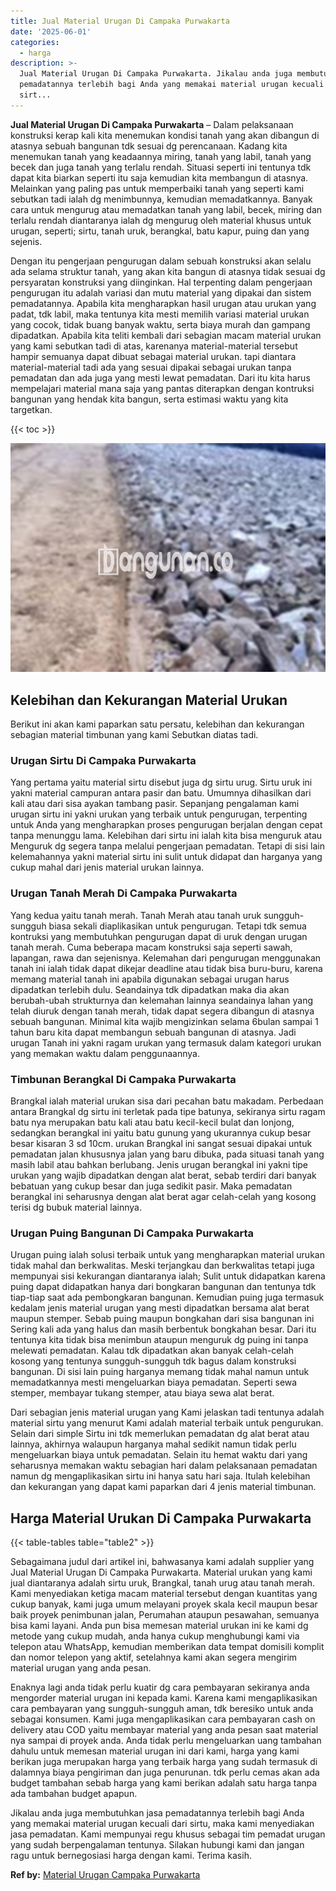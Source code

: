 ```yaml
---
title: Jual Material Urugan Di Campaka Purwakarta
date: '2025-06-01'
categories:
  - harga
description: >-
  Jual Material Urugan Di Campaka Purwakarta. Jikalau anda juga membutuhkan jasa
  pemadatannya terlebih bagi Anda yang memakai material urugan kecuali dari
  sirt...
---
```


**Jual Material Urugan Di Campaka Purwakarta** – Dalam pelaksanaan konstruksi kerap kali kita menemukan kondisi tanah yang akan dibangun di atasnya sebuah bangunan tdk sesuai dg perencanaan. Kadang kita menemukan tanah yang keadaannya miring, tanah yang labil, tanah yang becek dan juga tanah yang terlalu rendah. Situasi seperti ini tentunya tdk dapat kita biarkan seperti itu saja kemudian kita membangun di atasnya. Melainkan yang paling pas untuk memperbaiki tanah yang seperti kami sebutkan tadi ialah dg menimbunnya, kemudian memadatkannya. Banyak cara untuk mengurug atau memadatkan tanah yang labil, becek, miring dan terlalu rendah diantaranya ialah dg mengurug oleh material khusus untuk urugan, seperti; sirtu, tanah uruk, berangkal, batu kapur, puing dan yang sejenis.

Dengan itu pengerjaan pengurugan dalam sebuah konstruksi akan selalu ada selama struktur tanah, yang akan kita bangun di atasnya tidak sesuai dg persyaratan konstruksi yang diinginkan. Hal terpenting dalam pengerjaan pengurugan itu adalah variasi dan mutu material yang dipakai dan sistem pemadatannya. Apabila kita mengharapkan hasil urugan atau urukan yang padat, tdk labil, maka tentunya kita mesti memilih variasi material urukan yang cocok, tidak buang banyak waktu, serta biaya murah dan gampang dipadatkan. Apabila kita teliti kembali dari sebagian macam material urukan yang kami sebutkan tadi di atas, karenanya material-material tersebut hampir semuanya dapat dibuat sebagai material urukan. tapi diantara material-material tadi ada yang sesuai dipakai sebagai urukan tanpa pemadatan dan ada juga yang mesti lewat pemadatan. Dari itu kita harus mempelajari material mana saja yang pantas diterapkan dengan kontruksi bangunan yang hendak kita bangun, serta estimasi waktu yang kita targetkan.

{{< toc >}}

![Jual Material Urugan Di Campaka Purwakarta](/images/jual-urugan-02.png)

## Kelebihan dan Kekurangan Material Urukan

Berikut ini akan kami paparkan satu persatu, kelebihan dan kekurangan sebagian material timbunan yang kami Sebutkan diatas tadi.

### Urugan Sirtu Di Campaka Purwakarta

Yang pertama yaitu material sirtu disebut juga dg sirtu urug. Sirtu uruk ini yakni material campuran antara pasir dan batu. Umumnya dihasilkan dari kali atau dari sisa ayakan tambang pasir. Sepanjang pengalaman kami urugan sirtu ini yakni urukan yang terbaik untuk pengurugan, terpenting untuk Anda yang mengharapkan proses pengurugan berjalan dengan cepat tanpa menunggu lama. Kelebihan dari sirtu ini ialah kita bisa menguruk atau Menguruk dg segera tanpa melalui pengerjaan pemadatan. Tetapi di sisi lain kelemahannya yakni material sirtu ini sulit untuk didapat dan harganya yang cukup mahal dari jenis material urukan lainnya.

### Urugan Tanah Merah Di Campaka Purwakarta

Yang kedua yaitu tanah merah. Tanah Merah atau tanah uruk sungguh-sungguh biasa sekali diaplikasikan untuk pengurugan. Tetapi tdk semua kontruksi yang membutuhkan pengurugan dapat di uruk dengan urugan tanah merah. Cuma beberapa macam konstruksi saja seperti sawah, lapangan, rawa dan sejenisnya. Kelemahan dari pengurugan menggunakan tanah ini ialah tidak dapat dikejar deadline atau tidak bisa buru-buru, karena memang material tanah ini apabila digunakan sebagai urugan harus dipadatkan terlebih dulu. Seandainya tdk dipadatkan maka dia akan berubah-ubah strukturnya dan kelemahan lainnya seandainya lahan yang telah diuruk dengan tanah merah, tidak dapat segera dibangun di atasnya sebuah bangunan. Minimal kita wajib mengizinkan selama 6bulan sampai 1 tahun baru kita dapat membangun sebuah bangunan di atasnya. Jadi urugan Tanah ini yakni ragam urukan yang termasuk dalam kategori urukan yang memakan waktu dalam penggunaannya.

### Timbunan Berangkal Di Campaka Purwakarta

Brangkal ialah material urukan sisa dari pecahan batu makadam. Perbedaan antara Brangkal dg sirtu ini terletak pada tipe batunya, sekiranya sirtu ragam batu nya merupakan batu kali atau batu kecil-kecil bulat dan lonjong, sedangkan berangkal ini yaitu batu gunung yang ukurannya cukup besar besar kisaran 3 sd 10cm. urukan Brangkal ini sangat sesuai dipakai untuk pemadatan jalan khususnya jalan yang baru dibuka, pada situasi tanah yang masih labil atau bahkan berlubang. Jenis urugan berangkal ini yakni tipe urukan yang wajib dipadatkan dengan alat berat, sebab terdiri dari banyak bebatuan yang cukup besar dan juga sedikit pasir. Maka pemadatan berangkal ini seharusnya dengan alat berat agar celah-celah yang kosong terisi dg bubuk material lainnya.

### Urugan Puing Bangunan Di Campaka Purwakarta

Urugan puing ialah solusi terbaik untuk yang mengharapkan material urukan tidak mahal dan berkwalitas. Meski terjangkau dan berkwalitas tetapi juga mempunyai sisi kekurangan diantaranya ialah; Sulit untuk didapatkan karena puing dapat didapatkan hanya dari bongkaran bangunan dan tentunya tdk tiap-tiap saat ada pembongkaran bangunan. Kemudian puing juga termasuk kedalam jenis material urugan yang mesti dipadatkan bersama alat berat maupun stemper. Sebab puing maupun bongkahan dari sisa bangunan ini Sering kali ada yang halus dan masih berbentuk bongkahan besar. Dari itu tentunya kita tidak bisa menimbun ataupun menguruk dg puing ini tanpa melewati pemadatan. Kalau tdk dipadatkan akan banyak celah-celah kosong yang tentunya sungguh-sungguh tdk bagus dalam konstruksi bangunan. Di sisi lain puing harganya memang tidak mahal namun untuk memadatkannya mesti mengeluarkan biaya pemadatan. Seperti sewa stemper, membayar tukang stemper, atau biaya sewa alat berat.

Dari sebagian jenis material urugan yang Kami jelaskan tadi tentunya adalah material sirtu yang menurut Kami adalah material terbaik untuk pengurukan. Selain dari simple Sirtu ini tdk memerlukan pemadatan dg alat berat atau lainnya, akhirnya walaupun harganya mahal sedikit namun tidak perlu mengeluarkan biaya untuk pemadatan. Selain itu hemat waktu dari yang seharusnya memakan waktu sebagian hari dalam pelaksanaan pemadatan namun dg mengaplikasikan sirtu ini hanya satu hari saja. Itulah kelebihan dan kekurangan yang dapat kami paparkan dari 4 jenis material timbunan.

## Harga Material Urukan Di Campaka Purwakarta

{{< table-tables table="table2" >}}

Sebagaimana judul dari artikel ini, bahwasanya kami adalah supplier yang Jual Material Urugan Di Campaka Purwakarta. Material urukan yang kami jual diantaranya adalah sirtu uruk, Brangkal, tanah urug atau tanah merah. Kami menyediakan ketiga macam material tersebut dengan kuantitas yang cukup banyak, kami juga umum melayani proyek skala kecil maupun besar baik proyek penimbunan jalan, Perumahan ataupun pesawahan, semuanya bisa kami layani. Anda pun bisa memesan material urukan ini ke kami dg metode yang cukup mudah, anda hanya cukup menghubungi kami via telepon atau WhatsApp, kemudian memberikan data tempat domisili komplit dan nomor telepon yang aktif, setelahnya kami akan segera mengirim material urugan yang anda pesan.

Enaknya lagi anda tidak perlu kuatir dg cara pembayaran sekiranya anda mengorder material urugan ini kepada kami. Karena kami mengaplikasikan cara pembayaran yang sungguh-sungguh aman, tdk beresiko untuk anda sebagai konsumen. Kami juga mengaplikasikan cara pembayaran cash on delivery atau COD yaitu membayar material yang anda pesan saat material nya sampai di proyek anda. Anda tidak perlu mengeluarkan uang tambahan dahulu untuk memesan material urugan ini dari kami, harga yang kami berikan juga merupakan harga yang terbaik harga yang sudah termasuk di dalamnya biaya pengiriman dan juga penurunan. tdk perlu cemas akan ada budget tambahan sebab harga yang kami berikan adalah satu harga tanpa ada tambahan budget apapun.

Jikalau anda juga membutuhkan jasa pemadatannya terlebih bagi Anda yang memakai material urugan kecuali dari sirtu, maka kami menyediakan jasa pemadatan. Kami mempunyai regu khusus sebagai tim pemadat urugan yang sudah berpengalaman tentunya. Silakan hubungi kami dan jangan ragu untuk bernegosiasi harga dengan kami. Terima kasih.

**Ref by:** [Material Urugan Campaka Purwakarta](https://id.wikipedia.org/wiki/Material)
